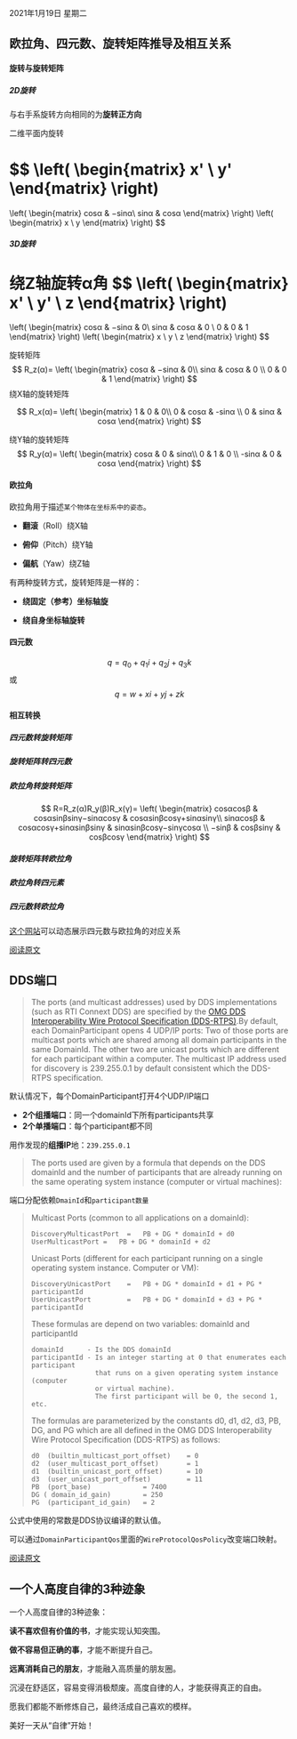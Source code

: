2021年1月19日 星期二


## 欧拉角、四元数、旋转矩阵推导及相互关系


#### 旋转与旋转矩阵

##### 2D旋转

与右手系旋转方向相同的为**旋转正方向**

二维平面内旋转

$$
\left(
    \begin{matrix}
    	x' \\
    	y'
    \end{matrix}
\right)
=
\left(
    \begin{matrix}
    	cosα & −sinα\\
    	sinα & cosα
    \end{matrix}
\right)
\left(
    \begin{matrix}
    	x \\
    	y
    \end{matrix}
\right)
$$


##### 3D旋转

绕Z轴旋转α角
$$
\left(
    \begin{matrix}
    	x' \\
    	y' \\
    	z
    \end{matrix}
\right)
=
\left(
    \begin{matrix}
    	cosα & −sinα & 0\\
    	sinα & cosα & 0 \\
    	0 & 0 & 1
    \end{matrix}
\right)
\left(
    \begin{matrix}
    	x \\
    	y \\
    	z
    \end{matrix}
\right)
$$


旋转矩阵
$$
R_z(α)=
\left(
    \begin{matrix}
    	cosα & −sinα & 0\\
    	sinα & cosα & 0 \\
    	0 & 0 & 1
    \end{matrix}
\right)
$$
绕X轴的旋转矩阵

$$
R_x(α)=
\left(
    \begin{matrix}
    	1 & 0 & 0\\
    	0 & cosα & -sinα \\
    	0 & sinα & cosα
    \end{matrix}
\right)
$$


绕Y轴的旋转矩阵
$$
R_y(α)=
\left(
    \begin{matrix}
    	cosα & 0 & sinα\\
    	0 & 1 & 0 \\
    	-sinα & 0 & cosα
    \end{matrix}
\right)
$$


#### 欧拉角

欧拉角用于描述`某个物体在坐标系中的姿态`。

* **翻滚**（Roll）绕X轴

* **俯仰**（Pitch）绕Y轴

* **偏航**（Yaw）绕Z轴

有两种旋转方式，旋转矩阵是一样的：

* **绕固定（参考）坐标轴旋**

* **绕自身坐标轴旋转**



#### 四元数

$$
q=q_0+q_1 i+q_2 j + q_3 k
$$
或
$$
q=w+x i+y j + z k
$$

#### 相互转换

##### 四元数转旋转矩阵
##### 旋转矩阵转四元数
##### 欧拉角转旋转矩阵

$$
R=R_z(α)R_y(β)R_x(γ)=
\left(
    \begin{matrix}
    	cosαcosβ & cosαsinβsinγ−sinαcosγ & cosαsinβcosγ+sinαsinγ\\
    	sinαcosβ & cosαcosγ+sinαsinβsinγ & sinαsinβcosγ−sinγcosα \\
    	−sinβ & cosβsinγ & cosβcosγ
    \end{matrix}
\right)
$$



##### 旋转矩阵转欧拉角
##### 欧拉角转四元素
##### 四元数转欧拉角

[这个网站](https://quaternions.online/)可以动态展示四元数与欧拉角的对应关系

[阅读原文](http://zhaoxuhui.top/blog/2018/03/13/RelationBetweenQ4&R&Euler.html)



## DDS端口

> The ports \(and multicast addresses\) used by DDS implementations \(such as RTI Connext DDS\) are specified by the [OMG DDS Interoperability Wire Protocol Specification \(DDS-RTPS\)](http://www.omg.org/spec/DDS-RTPS/).By default, each DomainParticipant opens 4 UDP/IP ports: Two of those ports are multicast ports which are shared among all domain participants in the same DomainId. The other two are unicast ports which are different for each participant within a computer. The multicast IP address used for discovery is 239.255.0.1 by default consistent which the DDS-RTPS specification.

默认情况下，每个DomainParticipant打开4个UDP/IP端口

* **2个组播端口**：同一个domainId下所有participants共享
* **2个单播端口**：每个participant都不同

用作发现的**组播IP**地：`239.255.0.1`

> The ports used are given by a formula that depends on the DDS domainId and the number of participants that are already running on the same operating system instance (computer or virtual machines):

端口分配依赖`DmainId`和`participant数量`


> Multicast Ports (common to all applications on a domainId):
>
> ```
> DiscoveryMulticastPort  =   PB + DG * domainId + d0
> UserMulticastPort	=   PB + DG * domainId + d2
> ```
>
> Unicast Ports (different for each participant running on a single operating system instance. Computer or VM):
>
> ```
> DiscoveryUnicastPort    =   PB + DG * domainId + d1 + PG * participantId
> UserUnicastPort         =   PB + DG * domainId + d3 + PG * participantId
> ```
>
> These formulas are depend on two variables: domainId and participantId
>
> ```
> domainId      - Is the DDS domainId
> participantId - Is an integer starting at 0 that enumerates each participant 
>                 that runs on a given operating system instance (computer 
>                 or virtual machine). 
>                 The first participant will be 0, the second 1, etc.
> ```
>
> The formulas are parameterized by the constants d0, d1, d2, d3, PB, DG, and PG which are all defined in the OMG DDS Interoperability Wire Protocol Specification (DDS-RTPS) as follows:
>
> ```
> d0  (builtin_multicast_port_offset)    = 0
> d2  (user_multicast_port_offset)       = 1 
> d1  (builtin_unicast_port_offset)      = 10
> d3  (user_unicast_port_offset)         = 11
> PB  (port_base)             = 7400
> DG ( domain_id_gain)        = 250
> PG  (participant_id_gain)   = 2
> ```
>

公式中使用的常数是DDS协议编译的默认值。

可以通过`DomainParticipantQos`里面的`WireProtocolQosPolicy`改变端口映射。

[阅读原文](https://community.rti.com/content/forum-topic/statically-configure-firewall-let-omg-dds-traffic-through)



## 一个人高度自律的3种迹象

一个人高度自律的3种迹象：

**读不喜欢但有价值的书**，才能实现认知突围。

**做不容易但正确的事**，才能不断提升自己。

**远离消耗自己的朋友**，才能融入高质量的朋友圈。

沉浸在舒适区，容易变得消极颓废。高度自律的人，才能获得真正的自由。

愿我们都能不断修炼自己，最终活成自己喜欢的模样。

美好一天从“自律”开始！